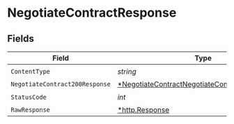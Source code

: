 # NegotiateContractResponse


## Fields

| Field                                                                                                                      | Type                                                                                                                       | Required                                                                                                                   | Description                                                                                                                |
| -------------------------------------------------------------------------------------------------------------------------- | -------------------------------------------------------------------------------------------------------------------------- | -------------------------------------------------------------------------------------------------------------------------- | -------------------------------------------------------------------------------------------------------------------------- |
| `ContentType`                                                                                                              | *string*                                                                                                                   | :heavy_check_mark:                                                                                                         | N/A                                                                                                                        |
| `NegotiateContract200Response`                                                                                             | [*NegotiateContractNegotiateContract200Response](../../models/operations/negotiatecontractnegotiatecontract200response.md) | :heavy_minus_sign:                                                                                                         | Created                                                                                                                    |
| `StatusCode`                                                                                                               | *int*                                                                                                                      | :heavy_check_mark:                                                                                                         | N/A                                                                                                                        |
| `RawResponse`                                                                                                              | [*http.Response](https://pkg.go.dev/net/http#Response)                                                                     | :heavy_minus_sign:                                                                                                         | N/A                                                                                                                        |